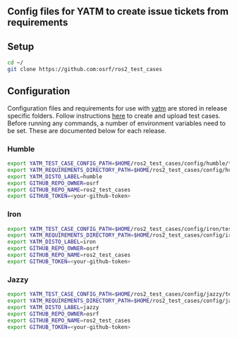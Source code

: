 ## Config files for YATM to create issue tickets from requirements

## Setup
```bash
cd ~/
git clone https://github.com:osrf/ros2_test_cases
```

## Configuration
Configuration files and requirements for use with [yatm](https://github.com/audrow/yatm) are stored in release specific folders. Follow instructions [here](https://github.com/audrow/yatm#how-to-use-this-repository) to create and upload test cases. Before running any commands, a number of environment variables need to be set. These are documented below for each release.

### Humble

```bash
export YATM_TEST_CASE_CONFIG_PATH=$HOME/ros2_test_cases/config/humble/test-case.config.yaml
export YATM_REQUIREMENTS_DIRECTORY_PATH=$HOME/ros2_test_cases/config/humble/requirements
export YATM_DISTO_LABEL=humble
export GITHUB_REPO_OWNER=osrf
export GITHUB_REPO_NAME=ros2_test_cases
export GITHUB_TOKEN=<your-github-token>
```

### Iron

```bash
export YATM_TEST_CASE_CONFIG_PATH=$HOME/ros2_test_cases/config/iron/test-case.config.yaml
export YATM_REQUIREMENTS_DIRECTORY_PATH=$HOME/ros2_test_cases/config/iron/requirements
export YATM_DISTO_LABEL=iron
export GITHUB_REPO_OWNER=osrf
export GITHUB_REPO_NAME=ros2_test_cases
export GITHUB_TOKEN=<your-github-token>
```

### Jazzy

```bash
export YATM_TEST_CASE_CONFIG_PATH=$HOME/ros2_test_cases/config/jazzy/test-case.config.yaml
export YATM_REQUIREMENTS_DIRECTORY_PATH=$HOME/ros2_test_cases/config/jazzy/requirements
export YATM_DISTO_LABEL=jazzy
export GITHUB_REPO_OWNER=osrf
export GITHUB_REPO_NAME=ros2_test_cases
export GITHUB_TOKEN=<your-github-token>
```
